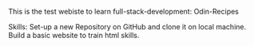 This is the test webiste to learn full-stack-development: Odin-Recipes

Skills: Set-up a new Repository on GitHub and clone it on local machine. Build a basic website to train html skills.

